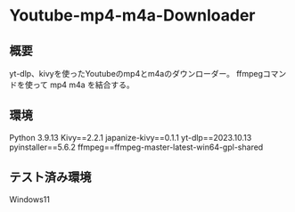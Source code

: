 # Youtube-mp4-m4a-Downloader



## 概要
yt-dlp、kivyを使ったYoutubeのmp4とm4aのダウンローダー。
ffmpegコマンドを使って mp4 m4a を結合する。

## 環境
Python 3.9.13
Kivy==2.2.1
japanize-kivy==0.1.1
yt-dlp==2023.10.13
pyinstaller==5.6.2
ffmpeg==ffmpeg-master-latest-win64-gpl-shared

## テスト済み環境
Windows11
